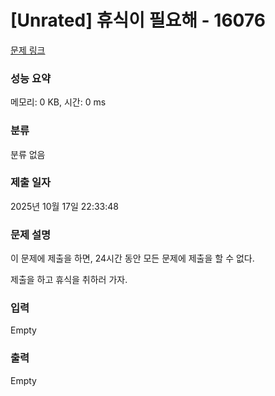 # [Unrated] 휴식이 필요해 - 16076 

[문제 링크](https://www.acmicpc.net/problem/16076) 

### 성능 요약

메모리: 0 KB, 시간: 0 ms

### 분류

분류 없음

### 제출 일자

2025년 10월 17일 22:33:48

### 문제 설명

<p>이 문제에 제출을 하면, 24시간 동안 모든 문제에 제출을 할 수 없다.</p>

<p>제출을 하고 휴식을 취하러 가자.</p>

### 입력 

 Empty

### 출력 

 Empty

